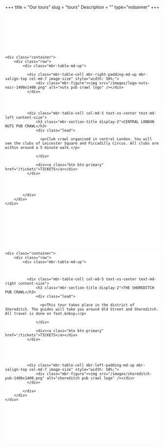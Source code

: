 ﻿+++
title = "Our tours"
slug = "tours"
Description = ""
type="nobanner"
+++

<section class="mbr-section mbr-after-navbar" id="msg-box5-1u" style="background-color: rgb(255, 255, 255); padding-top: 120px; padding-bottom: 120px;">

    <div class="container">
        <div class="row">
            <div class="mbr-table-md-up">

              <div class="mbr-table-cell mbr-right-padding-md-up mbr-valign-top col-md-7 image-size" style="width: 50%;">
                  <div class="mbr-figure"><img src="/images/logo-nuts-noir-1400x1400.png" alt="nuts pub crawl logo" /></div>
              </div>




              <div class="mbr-table-cell col-md-5 text-xs-center text-md-left content-size">
                  <h3 class="mbr-section-title display-2">CENTRAL LONDON NUTS PUB CRAWL</h3>
                  <div class="lead">

                    <p>Club crawl organised in central London. You will see the clubs of Leicester Square and Piccadilly Circus. All clubs are within around a 5 minute walk.</p>

                  </div>

                  <div><a class="btn btn-primary" href="/tickets">TICKETS</a></div>
              </div>




            </div>
        </div>
    </div>

</section>

<section class="mbr-section" id="msg-box5-1t" style="background-color: rgb(255, 255, 255); padding-top: 0px; padding-bottom: 120px;">


    <div class="container">
        <div class="row">
            <div class="mbr-table-md-up">



              <div class="mbr-table-cell col-md-5 text-xs-center text-md-right content-size">
                  <h3 class="mbr-section-title display-2">THE SHOREDITCH PUB CRAWL</h3>
                  <div class="lead">

                    <p>This tour takes place in the district of Shoreditch. The guides will take you around Old Street and Shoreditch. All travel is done on foot.&nbsp;</p>

                  </div>

                  <div><a class="btn btn-primary" href="/tickets">TICKETS</a></div>
              </div>





              <div class="mbr-table-cell mbr-left-padding-md-up mbr-valign-top col-md-7 image-size" style="width: 50%;">
                  <div class="mbr-figure"><img src="/images/shoreditch-pub-1400x1400.png" alt="shoreditch pub crawl logo" /></div>
              </div>

            </div>
        </div>
    </div>

</section> 
